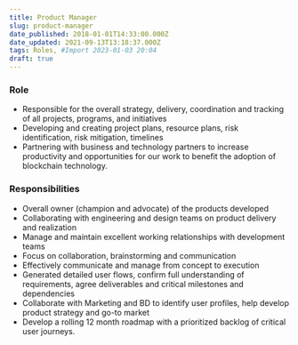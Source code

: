 ```yaml
---
title: Product Manager
slug: product-manager
date_published: 2018-01-01T14:33:00.000Z
date_updated: 2021-09-13T13:18:37.000Z
tags: Roles, #Import 2023-01-03 20:04
draft: true
---
```


### Role

- Responsible for the overall strategy, delivery, coordination and tracking of all projects, programs, and initiatives
- Developing and creating project plans, resource plans, risk identification, risk mitigation, timelines
- Partnering with business and technology partners to increase productivity and opportunities for our work to benefit the adoption of blockchain technology.

### Responsibilities

- Overall owner (champion and advocate) of the products developed
- Collaborating with engineering and design teams on product delivery and realization
- Manage and maintain excellent working relationships with development teams
- Focus on collaboration, brainstorming and communication 
- Effectively communicate and manage from concept to execution
- Generated detailed user flows, confirm full understanding of requirements, agree deliverables and critical milestones and dependencies
- Collaborate with Marketing and BD to identify user profiles, help develop product strategy and go-to market
- Develop a rolling 12 month roadmap with a prioritized backlog of critical user journeys.
